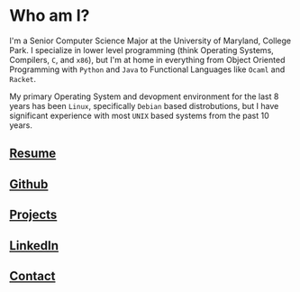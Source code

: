 # Who am I?

I'm a Senior Computer Science Major at the University of Maryland, College Park. I specialize in lower level programming (think Operating Systems, Compilers, `C`, and `x86`), but I'm at home in everything from Object Oriented Programming with `Python` and `Java` to Functional Languages like `Ocaml` and `Racket`.

My primary Operating System and devopment environment for the last 8 years has been `Linux`, specifically `Debian` based distrobutions, but I have significant experience with most `UNIX` based systems from the past 10 years.

## [Resume](https://www.loewenthal.net/resume)

## [Github](https://github.com/MatanyaLoewenthal)

## [Projects](https://github.com/MatanyaLoewenthal)

## [LinkedIn](https://www.linkedin.com/in/matanya-loewenthal/)

## [Contact](https://www.loewenthal.net/contact)

